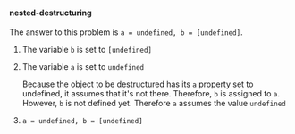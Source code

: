#### nested-destructuring

The answer to this problem is `a = undefined, b = [undefined]`.

1. The variable `b` is set to `[undefined]`

2. The variable `a` is set to `undefined`

    Because the object to be destructured has its `a` property set to undefined, it assumes that it's not there. Therefore, `b` is assigned to `a`. However, `b` is not defined yet. Therefore `a` assumes the value `undefined`

3. `a = undefined, b = [undefined]`